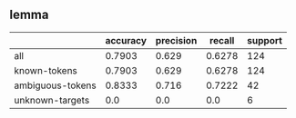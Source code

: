
## lemma

|                  | accuracy | precision | recall | support |
|------------------|----------|-----------|--------|---------|
| all              | 0.7903   | 0.629     | 0.6278 | 124     |
| known-tokens     | 0.7903   | 0.629     | 0.6278 | 124     |
| ambiguous-tokens | 0.8333   | 0.716     | 0.7222 | 42      |
| unknown-targets  | 0.0      | 0.0       | 0.0    | 6       |


